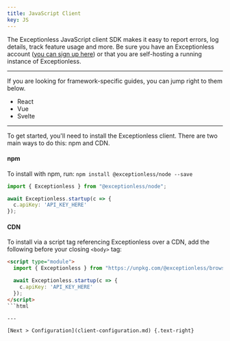 ```yaml
---
title: JavaScript Client
key: JS
---
```


The Exceptionless JavaScript client SDK makes it easy to report errors, log details, track feature usage and more. Be sure you have an Exceptionless account ([you can sign up here](/)) or that you are self-hosting a running instance of Exceptionless.

---

If you are looking for framework-specific guides, you can jump right to them below.

* React
* Vue
* Svelte

---

To get started, you'll need to install the Exceptionless client. There are two main ways to do this: npm and CDN.

#### npm

To install with npm, run: `npm install @exceptionless/node --save`

```js
import { Exceptionless } from "@exceptionless/node";

await Exceptionless.startup(c => {
  c.apiKey: 'API_KEY_HERE'
});
```

#### CDN

To install via a script tag referencing Exceptionless over a CDN, add the following before your closing `<body>` tag:

```html
<script type="module">
  import { Exceptionless } from "https://unpkg.com/@exceptionless/browser";

  await Exceptionless.startup(c => {
    c.apiKey: 'API_KEY_HERE'
  });
</script>
```html

---

[Next > Configuration](client-configuration.md) {.text-right}
